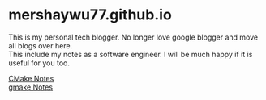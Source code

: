 # mershaywu77.github.io
This is my personal tech blogger. No longer love google blogger and move all blogs over here.  
This include my notes as a software engineer. I will be much happy if it is useful for you too.

[CMake Notes](doc/About-CMake.md)  
[gmake Notes](doc/About-gnu-make.md)
